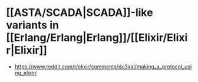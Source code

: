# [[ASTA/SCADA|SCADA]]-like variants in [[Erlang/Erlang|Erlang]]/[[Elixir/Elixir|Elixir]]
- https://www.reddit.com/r/elixir/comments/du3xal/making_a_protocol_using_elixir/
